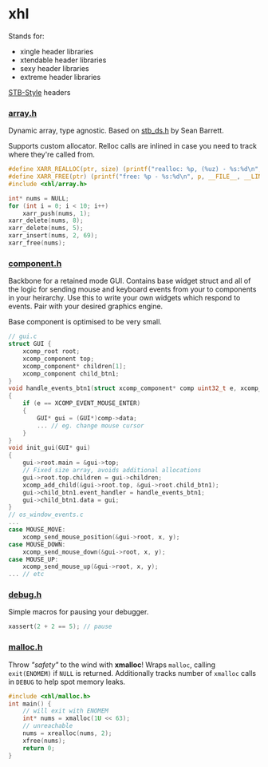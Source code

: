 # xhl

Stands for:

-   xingle header libraries
-   xtendable header libraries
-   sexy header libraries
-   extreme header libraries

[STB-Style](https://github.com/nothings/stb/blob/master/docs/stb_howto.txt) headers

### [array.h](include/xhl/array.h)

Dynamic array, type agnostic. Based on [stb_ds.h](https://github.com/nothings/stb/blob/master/stb_ds.h) by Sean Barrett.

Supports custom allocator. Relloc calls are inlined in case you need to track where they're called from.

```c
#define XARR_REALLOC(ptr, size) (printf("realloc: %p, (%uz) - %s:%d\n", (ptr), (size), __FILE__, __LINE__), realloc(ptr, size))
#define XARR_FREE(ptr) (printf("free: %p - %s:%d\n", p, __FILE__, __LINE__), free(ptr))
#include <xhl/array.h>

int* nums = NULL;
for (int i = 0; i < 10; i++)
    xarr_push(nums, 1);
xarr_delete(nums, 8);
xarr_delete(nums, 5);
xarr_insert(nums, 2, 69);
xarr_free(nums);
```

### [component.h](include/xhl/component.h)

Backbone for a retained mode GUI. Contains base widget struct and all of the logic for sending mouse and keyboard events from your to components in your heirarchy. Use this to write your own widgets which respond to events. Pair with your desired graphics engine.

Base component is optimised to be very small.

```c
// gui.c
struct GUI {
    xcomp_root root;
    xcomp_component top;
    xcomp_component* children[1];
    xcomp_component child_btn1;
}
void handle_events_btn1(struct xcomp_component* comp uint32_t e, xcomp_event_data)
{
    if (e == XCOMP_EVENT_MOUSE_ENTER)
    {
        GUI* gui = (GUI*)comp->data;
        ... // eg. change mouse cursor
    }
}
void init_gui(GUI* gui)
{
    gui->root.main = &gui->top;
    // Fixed size array, avoids additional allocations
    gui->root.top.children = gui->children;
    xcomp_add_child(&gui->root.top, &gui->root.child_btn1);
    gui->child_btn1.event_handler = handle_events_btn1;
    gui->child_btn1.data = gui;
}
// os_window_events.c
...
case MOUSE_MOVE:
    xcomp_send_mouse_position(&gui->root, x, y);
case MOUSE_DOWN:
    xcomp_send_mouse_down(&gui->root, x, y);
case MOUSE_UP:
    xcomp_send_mouse_up(&gui->root, x, y);
... // etc
```

### [debug.h](include/xhl/debug.h)

Simple macros for pausing your debugger.

```c
xassert(2 + 2 == 5); // pause
```

### [malloc.h](include/xhl/malloc.h)

Throw _"safety"_ to the wind with **xmalloc**! Wraps `malloc`, calling `exit(ENOMEM)` if `NULL` is returned. Additionally tracks number of `xmalloc` calls in `DEBUG` to help spot memory leaks.

```c
#include <xhl/malloc.h>
int main() {
    // will exit with ENOMEM
    int* nums = xmalloc(1U << 63);
    // unreachable
    nums = xrealloc(nums, 2);
    xfree(nums);
    return 0;
}
```
